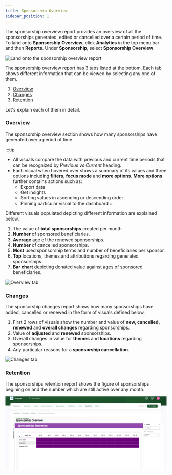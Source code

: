 ```yaml
---
title: Sponsorship Overview
sidebar_position: 1
---
```


The sponsorship overview report provides an overview of all the sponsorships generated, edited or cancelled over a certain period of time. To land onto **Sponsorship Overview**, click **Analytics** in the top menu bar and then **Reports**. Under **Sponsorship**, select **Sponsorship Overview**. 

![Land onto the sponsorship overview report](./land-onto-sponsorships-overview.gif)

The sponsorship overview report has 3 tabs listed at the bottom. Each tab shows different information that can be viewed by selecting any one of them.

1. [Overview](#overview)
2. [Changes](#changes) 
3. [Retention](#retention)

Let's explain each of them in detail.

### Overview

The sponsorship overview section shows how many sponsorships have generated over a period of time. 

:::tip
- All visuals compare the data with previous and current time periods that can be recognized by *Previous vs Current* heading. 
- Each visual when hovered over shows a summary of its values and three options including **filters**, **focus mode** and **more options**. **More options** further contains actions such as:
    - Export data
    - Get insights
    - Sorting values in ascending or descending order
    - Pinning particular visual to the dashboard
:::

Different visuals populated depicting different information are explained below.

1. The value of **total sponsorships** created per month.
2. **Number** of sponsored beneficiaries.
3. **Average** age of the renewed sponsorships.
4. **Number** of cancelled sponsorships. 
5. **Most** used sponsorship terms and number of beneficiaries per sponsor.
6. **Top** locations, themes and attributions regarding generated sponsorships.
7. **Bar chart** depicting donated value against ages of sponsored beneficiaries. 

![Overview tab](./overview-tab.gif)

### Changes

The sponsorship changes report shows how many sponsorships have added, cancelled or renewed in the form of visuals defined below.

1. First 2 rows of visuals show the number and value of **new, cancelled, renewed** and **overall changes** regarding sponsorships.
2. Value of **adjusted** and **renewed** sponsorships.
3. Overall changes in value for **themes** and **locations** regarding sponsorships.
4. Any particular reasons for a **sponsorship cancellation**.

![Changes tab](./changes-tab.gif)

### Retention

The sponsorships retention report shows the figure of sponsorships begining on and the number which are still active over any month.

![Retention tab](./retention-tab.png)